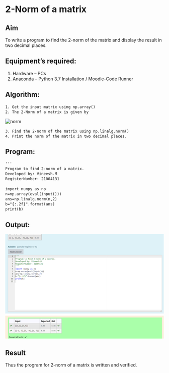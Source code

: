 # 2-Norm of a matrix
## Aim
To write a program to find the 2-norm of the matrix and display the result in two decimal places.
## Equipment’s required:
1.	Hardware – PCs
2.	Anaconda – Python 3.7 Installation / Moodle-Code Runner
## Algorithm:
	1. Get the input matrix using np.array()
	2. The 2-Norm of a matrix is given by 
![norm](./normeqn1.jpg)
    
    3. Find the 2-norm of the matrix using np.linalg.norm()
	4. Print the norm of the matrix in two decimal places.
## Program:
```
'''
Program to find 2-norm of a matrix.
Developed by: Vineesh.M
RegisterNumber: 21004131

import numpy as np
n=np.array(eval(input()))
ans=np.linalg.norm(n,2)
b="{:.2f}".format(ans)
print(b)

```
## Output:
![githublogo](./ai7.png)

## Result
Thus the program for 2-norm of a matrix is written and verified.
